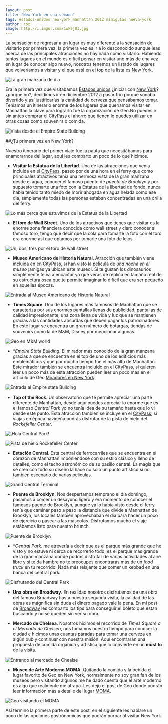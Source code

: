 ```yaml
---
layout: post
title: "New York en una semana"
tags: estados-unidos new-york manhattan 2012 miniguías nueva-york
author: rox
image: http://i.imgur.com/1wF9j0I.jpg
---
```


La sensación de regresar a un lugar es muy diferente a la sensación de visitarlo por primera vez, la primera vez es ir a lo desconocido aunque leas acerca de las principales atracciones no hay nada como visitarlo. Habiendo tantos lugares en el mundo es difícil pensar en visitar uno más de una vez en lugar de conocer algo nuevo, nosotros tenemos un listado de lugares que volveríamos a visitar y el que está en el top de la lista es [New York](/tag/new-york/).

![La gran manzana de día](http://i.imgur.com/63TMOeq.jpg)

Era la primera vez que visitabamos [Estados unidos](/tag/estados-unidos/) ¿iniciar con [New York](/tag/new-york/)? ¿porque no?, decidimos ir en diciembre 2012 a pasar frío porque sonaba divertido y así justificarías la cantidad de cerveza que pensábamos tomar. Teníamos un itinerario enorme de los lugares que queríamos visitar en Manhattan,la clave para lograrlo fue la organización de Geo.No puedes ir sin antes comprar el [CityPass](/citypass/) el ahorro que tienen lo puedes utilizar en otras cosas como souvenirs o comida.

![Vista desde el Empire State Building](http://i.imgur.com/3uxJI5Z.jpg)

##¿Tu primera vez en New York?

Nuestro itinerario del primer viaje fue la pauta que necesitábamos para enamorarnos del lugar, aquí les comparto un poco de lo que hicimos.

* **Visitar la Estatua de la Libertad**. Una de las atracciones que venía incluida en el [CityPass](/citypass/), paseo por de una hora en el ferry que como principales atractivos tenía una hermosa vista de la gran manzana desde el agua, conocer el famoso puente de *puente de Brooklyn* y por supuesto tomarte una foto con la Estatua de la libertad de fondo, nunca habia tenido tanto miedo de morir ahogada en agua helada como ese día, simplemente todas las personas estaban concentradas en una orilla del ferry.

![Lo más cerca que estuvimos de la Estatua de la Libertad](http://i.imgur.com/HwDCALs.jpg)


* **El toro de Wall Street**. Uno de los atractivos que tienes que visitar es la enorme zona financiera conocida como wall street y claro conocer al famoso toro, tengo que decir que la cola para tomarte la foto con el toro era enorme así que optamos por tomarle una foto de lejos.

![Un, dos, tres por el toro de wall street](http://i.imgur.com/M236Li9.jpg)

* **Museo Americano de Historia Natural**. Atracción que también viene incluida en en [CityPass](/citypass/), si han visto la pelicula de *una noche en el museo* ¡amigas ya ubican este museo!. Si te gustan los dinosaurios simplemente te va a encantar ya que veras de réplica en tamaño real de su estructura ósea que te permite imaginar lo difícil que era ser pequeño en aquellas épocas.

![Entrada al Museo Americano de Historia Natural](http://i.imgur.com/UgILrEI.jpg)

* **Times Square**. Uno de los lugares más famosos de Manhattan que se caracteriza por sus enormes pantallas llenas de publicidad, pantallas de calidad impresionante, una zona llena de vida y luz que se mantienen gracias a las cantidades absurdas que deben pagar los patrocinadores. En este lugar se encuentra un gran número de botargas, tiendas de souvenirs como la de M&M, Disney por mencionar algunas.

![Geo en M&M world](http://i.imgur.com/9Mj7IGR.jpg)

* **Empire State Building*. El mirador más conocido de la gran manzana gracias a que se encuentra en el top de uno de los edificios más emblemáticos y que por mucho tiempo fue el más alto de Manhattan. Este mirador también se encuentra incluido en el [CityPass](/citypass/), si quieren leer un poco más de esta atracción pueden leer un poco más en el artículo de Geo [Miradores en New York](/miradores-en-nueva-york/).

![Entrada al Empire state Building](http://i.imgur.com/NikEEsK.jpg)

* **Top of the Rock**. Un observatorio que te permite apreciar una parte diferente de Manhattan, desde aquí puedes apreciar lo enorme que es el famoso *Central Park* yo no tenía idea de su tamaño hasta que lo vi desde este punto. Esta atracción también se incluye en el [CityPass](/citypass/), si viajas en época navideña podrás disfrutar de la pista de hielo del *Rockefeller Center*.

![¡Hola Central Park!](http://i.imgur.com/pOma5VX.jpg)

![Pista de hielo Rockefeller Center](http://i.imgur.com/Q8OOuWO.jpg)

* **Estación Central**. Esta central de ferrocarriles que se encuentra en el corazón de Manhattan imponiéndose con su estilo clásico y lleno de detalles, como el techo astronómico de su pasillo central. La magia que se crea con todo su diseño la hace no solo un punto artístico si no también escenario de varias peliculas.

![Grand Central Terminal](http://i.imgur.com/QWcZ2yK.jpg)

* **Puente de Brooklyn**. Nos despertamos temprano el día domingo, pasamos a comer un desayuno ligero y era momento de conocer el famosos puente de Brooklyn, aunque ya lo había visto desde el ferry tenía que caminar paso a paso la distancia que divide a Manhattan de Brooklyn, los locales también aprovechaban el día para hacer un poco de ejercicio o pasear a las mascotas. Disfrutamos mucho el viaje estábamos listo para nuestro brunch.

![Puente de Brooklyn](http://i.imgur.com/coyBFEY.jpg)

* **Central Park*. me atrevería a decir que es el parque más grande que he visto y no estuve ni cerca de recorrerlo todo, es el parque más grande de la gran manzana donde podrás disfrutar de varias actividades al aire libre y si te da hambre no te preocupes encontrarás más de un *food truck* en tu recorrido. Nada más relajante que comer un kebbad en una banca del central park.

![Disfrutando del Central Park](http://i.imgur.com/uDThhow.jpg)

* **Una obra en Broadway**. En realidad nosotros disfrutamos de una obra del famoso Broadway hasta nuestra segunda visita, la calidad de las obras es mágnifica sin duda el dinero pagado vale la pena. En mi post de [Broadway](/broadway-ny/) les comparto los tips para conseguir el boleto que estan buscando y no se queden sin ver su obra.


* **Mercado de Chelsea**. Nosotros hicimos el recorrido de *Times Square a el Mercado de Chelsea*, nos tomamos nuestro tiempo para conocer la ciudad e hicimos unas cuantas paradas para tomar una cerveza en algún pub y continuar con nuestra misión. Aquí encontrarán una propuesta de comida orgánica y artística que lo convierte en un **must to**  de la visita.

![Entrando al mercado de Chealse](http://i.imgur.com/HCIrjuF.jpg)

* **Museo de Arte Moderno MOMA**. Quitando la comida y la bebida el lugar favorito de Geo en New York, normalmente no soy gran fan de los museos pero visitando algunos me he dado cuenta que el arte moderno es algo que realmente me atrapa. Les dejo el post de Geo donde podrán leer información más a detalle del lugar [MOMA](/moma-museo-de-arte-moderno/).

![Geo visitando el MOMA](http://i.imgur.com/4IBIKW9.jpg)

Así termino la primera parte de este post, en el siguiente les hablare un poco de las opciones gastrónomicas que podrán porbar al visitar New York.
